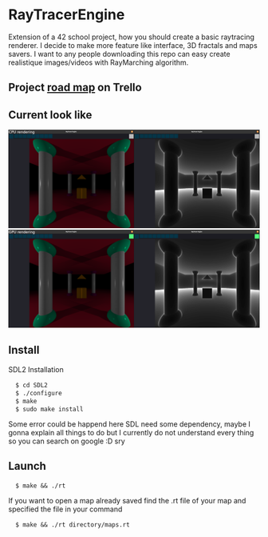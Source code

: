# RayTracerEngine

Extension of a 42 school project, how you should create a basic raytracing renderer.
I decide to make more feature like interface, 3D fractals and maps savers.
I want to any people downloading this repo can easy create realistique images/videos with RayMarching algorithm.

## Project [road map](https://trello.com/b/o3UnSwg7) on Trello

## Current look like

![CPU RENDERING](screen/CPU.png)
![GPU RENDERING](screen/GPU.png)

## Install
  SDL2 Installation
```
  $ cd SDL2
  $ ./configure
  $ make
  $ sudo make install
```
  Some error could be happend here SDL need some dependency, maybe I gonna explain all things to do
  but I currently do not understand every thing so you can search on google :D sry
##  Launch
```
  $ make && ./rt
```
  If you want to open a map already saved find the .rt file of your map and specified the file in your command
```
  $ make && ./rt directory/maps.rt
```
